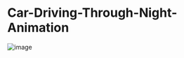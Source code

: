 # Car-Driving-Through-Night-Animation

![image](https://user-images.githubusercontent.com/86546157/147837577-e227cb2b-b3fc-4646-ac2c-2bec340d8e67.png)
